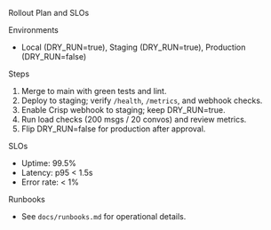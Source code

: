 Rollout Plan and SLOs

Environments
- Local (DRY_RUN=true), Staging (DRY_RUN=true), Production (DRY_RUN=false)

Steps
1) Merge to main with green tests and lint.
2) Deploy to staging; verify `/health`, `/metrics`, and webhook checks.
3) Enable Crisp webhook to staging; keep DRY_RUN=true.
4) Run load checks (200 msgs / 20 convos) and review metrics.
5) Flip DRY_RUN=false for production after approval.

SLOs
- Uptime: 99.5%
- Latency: p95 < 1.5s
- Error rate: < 1%

Runbooks
- See `docs/runbooks.md` for operational details.


